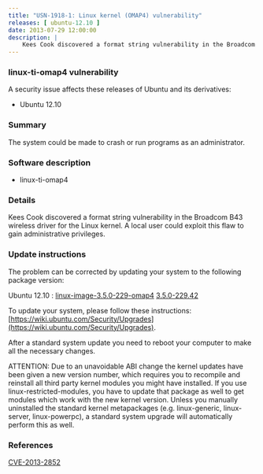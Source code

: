 ```yaml
---
title: "USN-1918-1: Linux kernel (OMAP4) vulnerability"
releases: [ ubuntu-12.10 ]
date: 2013-07-29 12:00:00
description: |
    Kees Cook discovered a format string vulnerability in the Broadcom B43 wireless driver for the Linux kernel. A local user could exploit this flaw to gain administrative privileges. 
--- 
```

 
### linux-ti-omap4 vulnerability

A security issue affects these releases of Ubuntu and its derivatives:

* Ubuntu 12.10

### Summary

The system could be made to crash or run programs as an administrator. 

### Software description

* linux-ti-omap4 

### Details

Kees Cook discovered a format string vulnerability in the Broadcom B43 wireless driver for the Linux kernel. A local user could exploit this flaw to gain administrative privileges. 

### Update instructions

The problem can be corrected by updating your system to the following package version:

Ubuntu 12.10
 : [linux-image-3.5.0-229-omap4](https://launchpad.net/ubuntu/+source/linux-ti-omap4) <span> [3.5.0-229.42](https://launchpad.net/ubuntu/+source/linux-ti-omap4/3.5.0-229.42) </span> 

To update your system, please follow these instructions: [https://wiki.ubuntu.com/Security/Upgrades](https://wiki.ubuntu.com/Security/Upgrades).

After a standard system update you need to reboot your computer to make all the necessary changes.

ATTENTION: Due to an unavoidable ABI change the kernel updates have been given a new version number, which requires you to recompile and reinstall all third party kernel modules you might have installed. If you use linux-restricted-modules, you have to update that package as well to get modules which work with the new kernel version. Unless you manually uninstalled the standard kernel metapackages (e.g. linux-generic, linux-server, linux-powerpc), a standard system upgrade will automatically perform this as well. 

### References

 [CVE-2013-2852](http://people.ubuntu.com/~ubuntu-security/cve/CVE-2013-2852)
 
